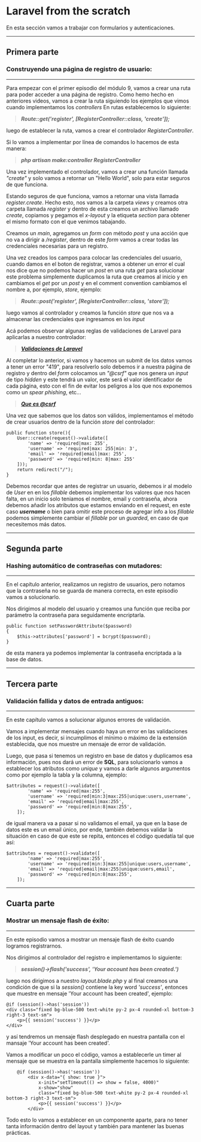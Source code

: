 # Laravel from the scratch

En esta sección vamos a trabajar con formularios y autenticaciones.

--------------------------------------------------------

## **Primera parte**
### Construyendo una página de registro de usuario:
--------------------------------------------------------

Para empezar con el primer episodio del módulo 9, vamos a crear una ruta para poder acceder a una página de registro.
Como hemo hecho en anteriores videos, vamos a crear la ruta siguiendo los ejemplos que vimos cuando implementamos los *controllers*
En rutas establecemos lo siguiente:

>***Route::get('register', [RegisterController::class, 'create']);***

luego de establecer la ruta, vamos a crear el controlador *RegisterController*.

Si lo vamos a implementar por línea de comandos lo hacemos de esta manera:

>***php artisan make:controller RegisterController***

Una vez implementado el controlador, vamos a crear una función llamada *"create"* y solo vamos a retornar un "Hello World", solo para estar seguros de que funciona.

Estando seguros de que funciona, vamos a retornar una vista llamada *register.create*.
Hecho esto, nos vamos a la carpeta *views* y creamos otra carpeta llamada *register* y dentro de esta creamos un archivo llamado *create*, copiamos y pegamos el *x-layout* y la etiqueta *section* para obtener el mismo formato con el que venimos tabajando.

Creamos un *main*, agregamos un *form* con método *post* y una acción que no va a dirigir a */register*, dentro de este *form* vamos a crear todas las credenciales necesarias para un registro.

Una vez creados los campos para colocar las credenciales del usuario, cuando damos en el boton de registrar, vamos a obtener un error el cual nos dice que no podemos hacer un *post* en una ruta *get* para solucionar este problema simplemente duplicamos la ruta que creamos al inicio y en cambiamos el *get* por un *post* y en el comment convention cambiamos el nombre a, por ejemplo, *store*, ejemplo:

>***Route::post('register', [RegisterController::class, 'store']);***

luego vamos al controlador y creamos la función *store* que nos va a almacenar las credenciales que ingresamos en los *input*

Acá podemos observar algunas reglas de validaciones de Laravel para aplicarlas a nuestro controlador:

>***[Validaciones de Laravel]('https://laravel.com/docs/9.x/validation#available-validation-rules')***

Al completar lo anterior, si vamos y hacemos un submit de los datos vamos a tener un error "419", para resolverlo solo debemos ir a nuestra página de registro y dentro del *form* colocamos un *"@csrf"* que nos genera un *input* de tipo *hidden* y este tendrá un valor, este será el valor identificador de cada página, esto con el fin de evitar los peligros a los que nos exponemos como un *spear phishing*, etc...

>***[Que es @csrf]('https://www.ionos.es/digitalguide/servidores/seguridad/cross-site-request-forgery/')***

Una vez que sabemos que los datos son válidos, implementamos el método de crear usuarios dentro de la función *store* del controlador:

    public function store(){
        User::create(request()->validate([
            'name' => 'required|max: 255',
            'username' => 'required|max: 255|min: 3',
            'email' => 'required|email|max: 255',
            'password' => 'required|min: 8|max: 255'
        ]));
        return redirect("/");
    }

Debemos recordar que antes de registrar un usuario, debemos ir al modelo de *User* en en los *fillable* debemos implementar los valores que nos hacen falta, en un inicio solo teniamos el nombre, email y contraseña, ahora debemos añadir los atributos que estamos enviando en el request, en este caso ***username***
o bien para omitir este proceso de agregar info a los *fillable* podemos simplemente cambiar el *fillable* por un *guarded*, en caso de que necesitemos más datos.

--------------------------------------------------------

## **Segunda parte**
### Hashing automático de contraseñas con mutadores:
--------------------------------------------------------

En el capítulo anterior, realizamos un registro de usuarios, pero notamos que la contraseña no se guarda de manera correcta, en este episodio vamos a solucionarlo.

Nos dirigimos al modelo del usuario y creamos una función que reciba por parámetro la contraseña para seguidamente encriptarla.

    public function setPasswordAttribute($password)
    {
        $this->attributes['password'] = bcrypt($password);
    }

de esta manera ya podemos implementar la contraseña encriptada a la base de datos.

--------------------------------------------------------

## **Tercera parte**
### Validación fallida y datos de entrada antiguos:
--------------------------------------------------------

En este capítulo vamos a solucionar algunos errores de validación.

Vamos a implementar mensajes cuando haya un error en las validaciones de los input, es decir, si incumplimos el mínimo o máximo de la extensión establecida, que nos muestre un mensaje de error de validación.

Luego, que pasa si tenemos un registro en base de datos y duplicamos esa información, pues nos dará un error de **SQL**, para solucionarlo vamos a establecer los atributos como *unique* y vamos a darle algunos argumentos como por ejemplo la tabla y la columna, ejemplo:

    $attributes = request()->validate([
            'name' => 'required|max:255',
            'username' => 'required|min:3|max:255|unique:users,username',
            'email' => 'required|email|max:255',
            'password' => 'required|min:8|max:255',
        ]);

de igual manera va a pasar si no validamos el email, ya que en la base de datos este es un email único, por ende, también debemos validar la situación en caso de que este se repita, entonces el código quedatía tal que así:

    $attributes = request()->validate([
            'name' => 'required|max:255',
            'username' => 'required|min:3|max:255|unique:users,username',
            'email' => 'required|email|max:255|unique:users,email',
            'password' => 'required|min:8|max:255',
        ]);

--------------------------------------------------------

## **Cuarta parte**
### Mostrar un mensaje flash de éxito:
--------------------------------------------------------

En este episodio vamos a mostrar un mensaje flash de éxito cuando logramos registrarnos.

Nos dirigimos al controlador del registro e implementamos lo siguiente:

>***session()->flash('success', 'Your account has been created.')***

luego nos dirigimos a nuestro *layout.blade.php* y al final creamos una condición de que si la *session()* contiene la key word *'success'*, entonces que muestre en mensaje 'Your account has been created', ejemplo:

    @if (session()->has('session'))
    <div class="fixed bg-blue-500 text-white py-2 px-4 rounded-xl bottom-3 right-3 text-sm">
        <p>{{ session('success') }}</p>
    </div>

y así tendremos un mensaje flash desplegado en nuestra pantalla con el mansaje 'Your account has been created'.

Vamos a modificar un poco el código, vamos a establecerle un timer al mensaje que se muestra en la pantalla simplemente hacemos lo siguiente:

        @if (session()->has('session'))
            <div x-data="{ show: true }">
                x-init="setTimeout(() => show = false, 4000)"
                x-show="show"
                class="fixed bg-blue-500 text-white py-2 px-4 rounded-xl bottom-3 right-3 text-sm">
                <p>{{ session('success') }}</p>
            </div>

Todo esto lo vamos a establecer en un componente aparte, para no tener tanta información dentro del layout y también para mantener las buenas prácticas.